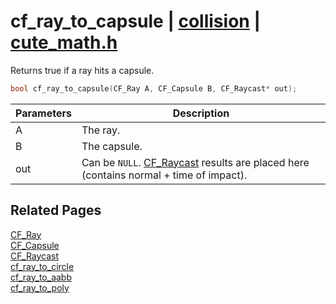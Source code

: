 # cf_ray_to_capsule | [collision](https://github.com/RandyGaul/cute_framework/blob/master/docs/collision/README.md) | [cute_math.h](https://github.com/RandyGaul/cute_framework/blob/master/include/cute_math.h)

Returns true if a ray hits a capsule.

```cpp
bool cf_ray_to_capsule(CF_Ray A, CF_Capsule B, CF_Raycast* out);
```

Parameters | Description
--- | ---
A | The ray.
B | The capsule.
out | Can be `NULL`. [CF_Raycast](https://github.com/RandyGaul/cute_framework/blob/master/docs/math/cf_raycast.md) results are placed here (contains normal + time of impact).

## Related Pages

[CF_Ray](https://github.com/RandyGaul/cute_framework/blob/master/docs/math/cf_ray.md)  
[CF_Capsule](https://github.com/RandyGaul/cute_framework/blob/master/docs/collision/cf_capsule.md)  
[CF_Raycast](https://github.com/RandyGaul/cute_framework/blob/master/docs/math/cf_raycast.md)  
[cf_ray_to_circle](https://github.com/RandyGaul/cute_framework/blob/master/docs/collision/cf_ray_to_circle.md)  
[cf_ray_to_aabb](https://github.com/RandyGaul/cute_framework/blob/master/docs/collision/cf_ray_to_aabb.md)  
[cf_ray_to_poly](https://github.com/RandyGaul/cute_framework/blob/master/docs/collision/cf_ray_to_poly.md)  
